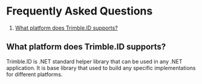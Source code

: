 # Frequently Asked Questions

1. [What platform does Trimble.ID supports?](#what-platform-does-trimble-id-supports)

## <a name="what-platform-does-trimble-id-supports">What platform does Trimble.ID supports?</a> ##

Trimble.ID is .NET standard helper library that can be used in any .NET application. It is base library that used to build any specific implementations for different platforms.
